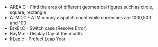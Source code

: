 * AREA.C - Find the ares of different geometrical figures such as circle, square, rectangle
* ATMD.C - ATM money dispatch count while currencies are 1000,500 and 100
* BrkEr.C - Switch case (Resolve Error)
* BayM.c - Display Day of the month.
* IfLap.c - Prefect Leap Year